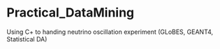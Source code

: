 # Practical_DataMining
Using C+ to handing neutrino oscillation experiment (GLoBES, GEANT4, Statistical DA)

